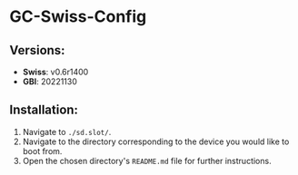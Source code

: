 GC-Swiss-Config
===============

Versions:
--------

- **Swiss**: v0.6r1400
- **GBI**: 20221130


Installation:
------------

1. Navigate to `./sd.slot/`.
2. Navigate to the directory corresponding to the device you would like to boot from.
3. Open the chosen directory's `README.md` file for further instructions.